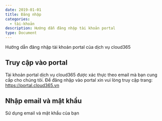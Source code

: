 ```yaml
---
date: 2019-01-01
title: Đăng nhập
categories:
  - tài-khoản
description: Hướng dẫn đăng nhập tài khoản portal
type: Document
---
```

Hướng dẫn đăng nhập tài khoản portal của dịch vụ cloud365

## Truy cập vào portal

Tài khoản portal dịch vụ cloud365 được xác thực theo email mà bạn cung cấp cho chúng tôi. Để đăng nhập vào portal xin vui lòng truy cập trang: https://portal.cloud365.vn 

## Nhập email và mật khẩu

Sử dụng email và mật khẩu của bạn
